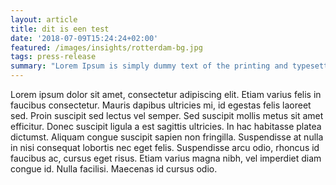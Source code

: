 ```yaml
---
layout: article
title: dit is een test
date: '2018-07-09T15:24:24+02:00'
featured: /images/insights/rotterdam-bg.jpg
tags: press-release
summary: "Lorem Ipsum is simply dummy text of the printing and typesetting industry. Lorem Ipsum has been the industry's standard dummy text ever since the 1500s, when an unknown printer took a galley of type and scrambled it to make a type specimen book."
---
```


Lorem ipsum dolor sit amet, consectetur adipiscing elit. Etiam varius felis in faucibus consectetur. Mauris dapibus ultricies mi, id egestas felis laoreet sed. Proin suscipit sed lectus vel semper. Sed suscipit mollis metus sit amet efficitur. Donec suscipit ligula a est sagittis ultricies. In hac habitasse platea dictumst. Aliquam congue suscipit sapien non fringilla. Suspendisse at nulla in nisi consequat lobortis nec eget felis. Suspendisse arcu odio, rhoncus id faucibus ac, cursus eget risus. Etiam varius magna nibh, vel imperdiet diam congue id. Nulla facilisi. Maecenas id cursus odio.
